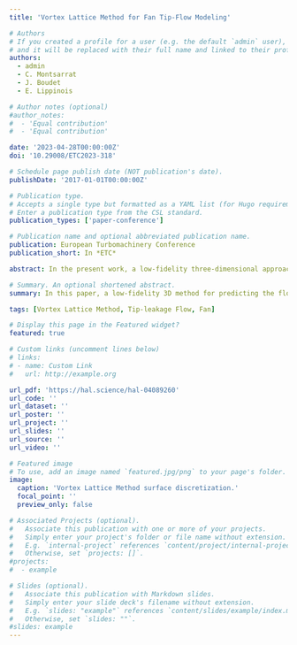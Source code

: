 ```yaml
---
title: 'Vortex Lattice Method for Fan Tip-Flow Modeling'

# Authors
# If you created a profile for a user (e.g. the default `admin` user), write the username (folder name) here
# and it will be replaced with their full name and linked to their profile.
authors:
  - admin
  - C. Montsarrat
  - J. Boudet
  - E. Lippinois

# Author notes (optional)
#author_notes:
#  - 'Equal contribution'
#  - 'Equal contribution'

date: '2023-04-28T00:00:00Z'
doi: '10.29008/ETC2023-318'

# Schedule page publish date (NOT publication's date).
publishDate: '2017-01-01T00:00:00Z'

# Publication type.
# Accepts a single type but formatted as a YAML list (for Hugo requirements).
# Enter a publication type from the CSL standard.
publication_types: ['paper-conference']

# Publication name and optional abbreviated publication name.
publication: European Turbomachinery Conference
publication_short: In *ETC*

abstract: In the present work, a low-fidelity three-dimensional approach has been developed for the prediction of the flow around shrouded rotors. This method is to be used in the initial steps of design, for a wide exploration of the design space, including disruptive geometries, at minimal cost. The present approach is based on the vortex lattice method. First, the formulation on rotating geometries is validated by comparison with experiments. The Prandtl-Glauert correction is introduced to account for mild compressibility effects. A discretized approach is proposed to model the casing and simulate the tip-leakage flow. The results are discussed for different tip-gap sizes. A periodic boundary condition is also proposed and validated. This condition, together with programming techniques, decreases the computational and memory costs of the method. On average, a computation takes approximately one second to execute in real time. Finally, the method is applied to a shrouded fan configuration and the influence of the tip-gap size is analyzed.

# Summary. An optional shortened abstract.
summary: In this paper, a low-fidelity 3D method for predicting the flow around shrouded rotors is presented, aiming at early design investigation with minimal cost. Using the vortex lattice method and considering compressibility effects, the approach simulates different tip gap sizes and provides efficient real-time calculations. Applied to a shrouded fan, the effects of the tip gap size are evaluated.

tags: [Vortex Lattice Method, Tip-leakage Flow, Fan]

# Display this page in the Featured widget?
featured: true

# Custom links (uncomment lines below)
# links:
# - name: Custom Link
#   url: http://example.org

url_pdf: 'https://hal.science/hal-04089260'
url_code: ''
url_dataset: ''
url_poster: ''
url_project: ''
url_slides: ''
url_source: ''
url_video: ''

# Featured image
# To use, add an image named `featured.jpg/png` to your page's folder.
image:
  caption: 'Vortex Lattice Method surface discretization.'
  focal_point: ''
  preview_only: false

# Associated Projects (optional).
#   Associate this publication with one or more of your projects.
#   Simply enter your project's folder or file name without extension.
#   E.g. `internal-project` references `content/project/internal-project/index.md`.
#   Otherwise, set `projects: []`.
#projects:
#  - example

# Slides (optional).
#   Associate this publication with Markdown slides.
#   Simply enter your slide deck's filename without extension.
#   E.g. `slides: "example"` references `content/slides/example/index.md`.
#   Otherwise, set `slides: ""`.
#slides: example
---
```

